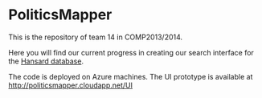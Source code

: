 PoliticsMapper
==============

This is the repository of team 14 in COMP2013/2014.

Here you will find our current progress in creating our search interface for the [Hansard database](http://www.hansard-archive.parliament.uk).

The code is deployed on Azure machines. The UI prototype is available at http://politicsmapper.cloudapp.net/UI